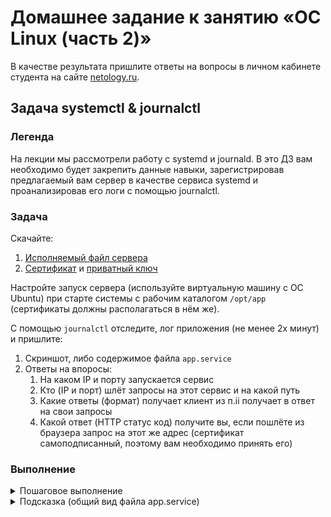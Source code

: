 # Домашнее задание к занятию «ОС Linux (часть 2)»

В качестве результата пришлите ответы на вопросы в личном кабинете студента на сайте [netology.ru](https://netology.ru).

## Задача systemctl & journalctl

### Легенда

На лекции мы рассмотрели работу с systemd и journald. В это ДЗ вам необходимо будет закрепить данные навыки, зарегистрировав предлагаемый вам сервер в качестве сервиса systemd и проанализировав его логи с помощью journalctl.

### Задача

Скачайте:
1. [Исполняемый файл сервера](assets/server.bin)
1. [Сертификат](assets/certificate.pem) и [приватный ключ](assets/key.pem)

Настройте запуск сервера (используйте виртуальную машину с ОС Ubuntu) при старте системы с рабочим каталогом `/opt/app` (сертификаты должны располагаться в нём же).

С помощью `journalctl` отследите, лог приложения (не менее 2х минут) и пришлите:
1. Скриншот, либо содержимое файла `app.service`
1. Ответы на впоросы:
    1. На каком IP и порту запускается сервис
    1. Кто (IP и порт) шлёт запросы на этот сервис и на какой путь
    1. Какие ответы (формат) получает клиент из п.ii получает в ответ на свои запросы
    1. Какой ответ (HTTP статус код) получите вы, если пошлёте из браузера запрос на этот же адрес (сертификат самоподписанный, поэтому вам необходимо принять его)

### Выполнение

<details>
<summary>Пошаговое выполнение</summary>

1. Исполняемый файл сервера поместите в каталог `/opt/app` (при необходимости создайте его командой `sudo mkdir -p /opt/app`)
1. Установите права на исполнение на файл сервера командой: `sudo chmod +x /opt/app/server.bin`
1. Разместите сертификаты в каталоге `/opt/app` (необходимо их скопировать в этот каталог)
1. Настройте сервис systemd под именем `app.service` (файл `/etc/systemd/system/app.service`) таким образом, чтобы:
    * сервис запускался при старте системы (после `network.target` и `auditd.service`)
    * сервис перезапускался при ошибке (`on-failure`)
    * рабочий каталог сервиса был равен `/opt/app`
1. Запустите сервис командой `sudo systemctl start app.service`
1. Удостоверьтесь, что сервис запустился командой `sudo systemctl status app.service`
1. Подождите несколько минут
1. Посмотрите журналы сервиса командой `sudo journalctl -u app.service`
1. Включите сервис в "автозагрузку" командой `sudo systemctl enable app.service`
1. Удостоверьтесь, что после перезагрузки ОС сервис автоматически запускается с помощью команды `sudo systemctl status app.service`
</details>

<details>
<summary>Подсказка (общий вид файла app.service)</summary>

```
[Unit]
Description=...
After=...

[Service]
ExecStart=...

[Install]
WantedBy=...
```
</details>
